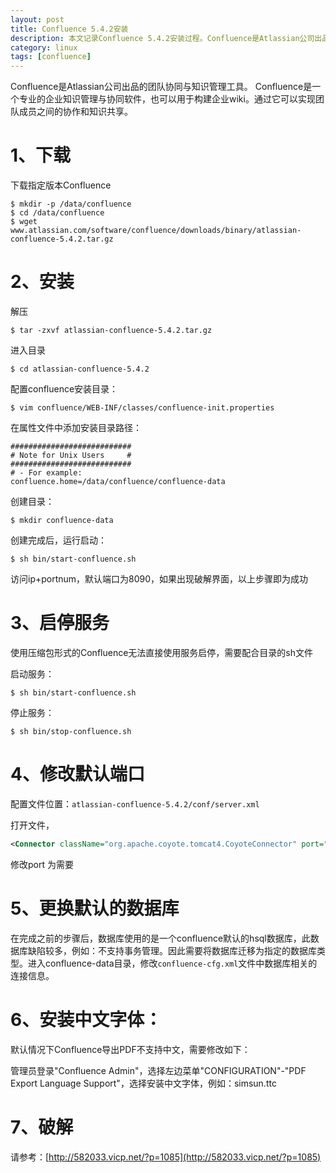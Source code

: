 ```yaml
---
layout: post
title: Confluence 5.4.2安装
description: 本文记录Confluence 5.4.2安装过程。Confluence是Atlassian公司出品的团队协同与知识管理工具。 Confluence是一个专业的企业知识管理与协同软件，也可以用于构建企业wiki。通过它可以实现团队成员之间的协作和知识共享。
category: linux
tags: [confluence]
---
```


Confluence是Atlassian公司出品的团队协同与知识管理工具。 Confluence是一个专业的企业知识管理与协同软件，也可以用于构建企业wiki。通过它可以实现团队成员之间的协作和知识共享。

# 1、下载

下载指定版本Confluence

```
$ mkdir -p /data/confluence
$ cd /data/confluence
$ wget www.atlassian.com/software/confluence/downloads/binary/atlassian-confluence-5.4.2.tar.gz
```

# 2、安装

解压

```
$ tar -zxvf atlassian-confluence-5.4.2.tar.gz
```

进入目录

```
$ cd atlassian-confluence-5.4.2
```
配置confluence安装目录：

```
$ vim confluence/WEB-INF/classes/confluence-init.properties
```

在属性文件中添加安装目录路径：

```
###########################
# Note for Unix Users     #
###########################
# - For example:
confluence.home=/data/confluence/confluence-data
```

创建目录：

```
$ mkdir confluence-data
```

创建完成后，运行启动：

```
$ sh bin/start-confluence.sh
```

访问ip+portnum，默认端口为8090，如果出现破解界面，以上步骤即为成功

# 3、启停服务

使用压缩包形式的Confluence无法直接使用服务启停，需要配合目录的sh文件

启动服务：

```
$ sh bin/start-confluence.sh
```

停止服务：

```
$ sh bin/stop-confluence.sh
```

# 4、修改默认端口

配置文件位置：`atlassian-confluence-5.4.2/conf/server.xml`

打开文件，

```xml
<Connector className="org.apache.coyote.tomcat4.CoyoteConnector" port="8090" minProcessors="5"
```

修改port 为需要

# 5、更换默认的数据库

在完成之前的步骤后，数据库使用的是一个confluence默认的hsql数据库，此数据库缺陷较多，例如：不支持事务管理。因此需要将数据库迁移为指定的数据库类型。进入confluence-data目录，修改`confluence-cfg.xml`文件中数据库相关的连接信息。

# 6、安装中文字体：

默认情况下Confluence导出PDF不支持中文，需要修改如下：

管理员登录"Confluence Admin"，选择左边菜单"CONFIGURATION"-"PDF Export Language Support"，选择安装中文字体，例如：simsun.ttc

# 7、破解

请参考：[http://582033.vicp.net/?p=1085](http://582033.vicp.net/?p=1085)

